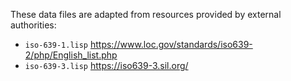 These data files are adapted from resources provided by external authorities:

* `iso-639-1.lisp` <https://www.loc.gov/standards/iso639-2/php/English_list.php>
* `iso-639-3.lisp` <https://iso639-3.sil.org/>
